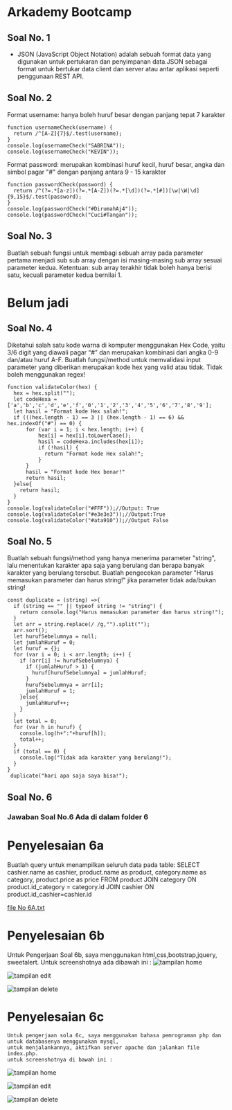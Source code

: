 # Arkademy Bootcamp

## Soal No. 1
* JSON (JavaScript Object Notation) adalah sebuah format data yang digunakan untuk pertukaran dan penyimpanan data.JSON sebagai format untuk bertukar data client dan server atau antar aplikasi seperti penggunaan REST API.

## Soal No. 2
Format username: hanya boleh huruf besar dengan panjang tepat 7 karakter

    function usernameCheck(username) {
      return /^[A-Z]{7}$/.test(username);
    }
    console.log(usernameCheck("SABRINA"));
    console.log(usernameCheck("KEVIN"));

Format password: merupakan kombinasi huruf kecil, huruf besar, angka dan simbol pagar "#" dengan panjang antara 9 - 15 karakter

    function passwordCheck(password) {
      return /^(?=.*[a-z])(?=.*[A-Z])(?=.*[\d])(?=.*[#])[\w|\W|\d]{9,15}$/.test(password);
    }
    console.log(passwordCheck("#DirumahAj4"));
    console.log(passwordCheck("Cuci#Tangan"));

## Soal No. 3
Buatlah sebuah fungsi untuk membagi sebuah array pada parameter pertama menjadi sub sub array dengan isi masing-masing sub array sesuai parameter kedua. Ketentuan: sub array terakhir tidak boleh hanya berisi satu, kecuali parameter kedua bernilai 1.
# Belum jadi

## Soal No. 4
Diketahui salah satu kode warna di komputer menggunakan Hex Code, yaitu 3/6 digit yang diawali pagar “#” dan merupakan kombinasi dari angka 0-9 dan/atau huruf A-F. Buatlah fungsi/method untuk memvalidasi input parameter yang diberikan merupakan kode hex yang valid atau tidak. Tidak boleh menggunakan regex!

    function validateColor(hex) {
      hex = hex.split("");
      let codeHexa = ['a','b','c','d','e','f','0','1','2','3','4','5','6','7','8','9'];
      let hasil = "Format kode Hex salah!";
      if (((hex.length - 1) == 3 || (hex.length - 1) == 6) && hex.indexOf("#") == 0) {
          for (var i = 1; i < hex.length; i++) {
              hex[i] = hex[i].toLowerCase();
              hasil = codeHexa.includes(hex[i]);
              if (!hasil) {
                return "Format kode Hex salah!";
              }
          }
          hasil = "Format kode Hex benar!"
          return hasil;
      }else{
        return hasil;
      }
    }
    console.log(validateColor("#FFF"));//Output: True
    console.log(validateColor("#e3e3e3"));//Output:True
    console.log(validateColor("#ata910"));//Output False

## Soal No. 5
Buatlah sebuah fungsi/method yang hanya menerima parameter "string", lalu menentukan karakter apa saja yang berulang dan berapa banyak karakter yang berulang tersebut. Buatlah pengecekan parameter "Harus memasukan parameter dan harus string!" jika parameter tidak ada/bukan string!

    const duplicate = (string) =>{
      if (string == "" || typeof string != "string") {
        return console.log("Harus memasukan parameter dan harus string!");
      }
      let arr = string.replace(/ /g,"").split("");
      arr.sort();
      let hurufSebelumnya = null;
      let jumlahHuruf = 0;
      let huruf = {};
      for (var i = 0; i < arr.length; i++) {
        if (arr[i] != hurufSebelumnya) {
          if (jumlahHuruf > 1) {
            huruf[hurufSebelumnya] = jumlahHuruf;
          }
          hurufSebelumnya = arr[i];
          jumlahHuruf = 1;
        }else{
          jumlahHuruf++;
        }
      }
      let total = 0;
      for (var h in huruf) {
        console.log(h+":"+huruf[h]);
        total++;
      }
      if (total == 0) {
        console.log("Tidak ada karakter yang berulang!");
      }
    }
     duplicate("hari apa saja saya bisa!");

## Soal No. 6
### Jawaban Soal No.6 Ada di dalam folder 6
  # Penyelesaian 6a
  Buatlah query untuk menampilkan seluruh data pada table:
  SELECT cashier.name as cashier,
  product.name as product,
  category.name as category,
  product.price as price
  FROM product JOIN category ON product.id_category = category.id
  JOIN cashier ON product.id_cashier=cashier.id
  
  [file No 6A.txt](https://github.com/nbl77/arkademy/6/6a/6a.txt)

  # Penyelesaian 6b
   Untuk Pengerjaan Soal 6b, saya menggunakan html,css,bootstrap,jquery, sweetalert.
   Untuk screenshotnya ada dibawah ini :
   ![tampilan home](https://raw.githubusercontent.com/nbl77/arkademy/tree/master/SS/6B.png)
   
   ![tampilan edit](https://raw.githubusercontent.com/nbl77/arkademy/tree/master/SS/6B-3.png)
   
   ![tampilan delete](https://raw.githubusercontent.com/nbl77/arkademy/tree/master/SS/6B-4.png)
  # Penyelesaian 6c
    Untuk pengerjaan sola 6c, saya menggunakan bahasa pemrograman php dan untuk databasenya menggunakan mysql, 
    untuk menjalankannya, aktifkan server apache dan jalankan file index.php.
    untuk screenshotnya di bawah ini :
    
   ![tampilan home](https://raw.githubusercontent.com/nbl77/arkademy/tree/master/SS/6C.png)
   
   ![tampilan edit](https://raw.githubusercontent.com/nbl77/arkademy/tree/master/SS/6C-2.png)
   
   ![tampilan delete](https://raw.githubusercontent.com/nbl77/arkademy/tree/master/SS/6C-4.png)
